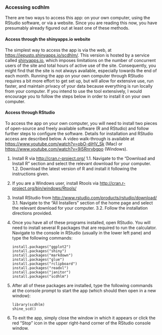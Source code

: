 ### Accessing scdhlm

There are two ways to access this app: on your own computer, using the
RStudio software, or via a website. Since you are reading this now, you
have presumably already figured out at least one of these methods.

#### Access through the shinyapps.io website

The simplest way to access the app is via the web, at
<https://jepusto.shinyapps.io/scdhlm/>. This version is hosted by a
service called [shinyapps.io](https://www.shinyapps.io/), which imposes
limitations on the number of concurrent users of the site and total
hours of active use of the site. Consequently, you might find that the
site is not always available, especially towards the end of each month.
Running the app on your own computer through RStudio requires a bit more
effort to get set up, but will allow for extensive use, run faster, and
maintain privacy of your data because everything is run locally from
your computer. If you intend to use the tool extensively, I would
encourage you to follow the steps below in order to install it on your
own computer.

#### Access through RStudio

To access the app on your own computer, you will need to install two
pieces of open-source and freely available software (R and RStudio) and
follow further steps to configure the software. Details for installation
and RStudio access are described below. A video walk-through is
available at <https://www.youtube.com/watch?v=obO-diHV_Sk> (Mac) or
<https://www.youtube.com/watch?v=9i5Rnrvbgpo> (Windows).

1.  Install R via <http://cran.r-project.org/> 1.1. Navigate to the
    “Download and Install R” section and select the relevant download
    for your computer. 1.2. Download the latest version of R and install
    it following the instructions given.

2.  If you are a Windows user, install Rtools via
    <http://cran.r-project.org/bin/windows/Rtools/>

3.  Install RStudio from
    <http://www.rstudio.com/products/rstudio/download/> 3.1. Navigate to
    the “All Installers” section of the home page and select the
    relevant download for your computer. 3.2. Follow the installation
    directions provided.

4.  Once you have all of these programs installed, open RStudio. You
    will need to install several R packages that are required to run the
    calculator. Navigate to the console in RStudio (usually in the lower
    left pane) and type the following commands:

        install.packages("ggplot2")
        install.packages("shiny")
        install.packages("markdown")
        install.packages("glue")
        install.packages("rclipboard")
        install.packages("readxl")
        install.packages("janitor")
        install.packages("scdhlm")

5.  After all of these packages are installed, type the following
    commands at the console prompt to start the app (which should then
    open in a new window):

        library(scdhlm)
        shine_scd()

6.  To exit the app, simply close the window in which it appears or
    click the red “Stop” icon in the upper right-hand corner of the
    RStudio console window.
